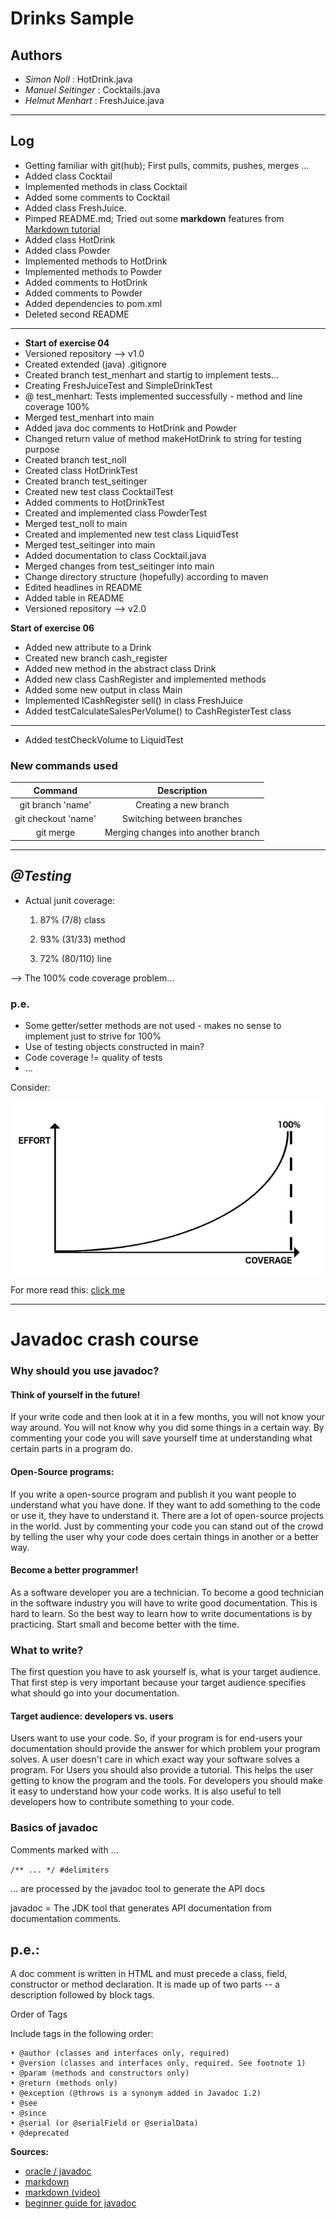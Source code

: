 # Drinks Sample

## Authors
- *Simon Noll* : HotDrink.java
- *Manuel Seitinger* : Cocktails.java
- *Helmut Menhart* : FreshJuice.java
------

## Log
- Getting familiar with git(hub); First pulls, commits, pushes, merges ...
- Added class Cocktail
- Implemented methods in class Cocktail
- Added some comments to Cocktail
- Added class FreshJuice.
- Pimped README.md; Tried out some **markdown** features from [Markdown tutorial](https://www.youtube.com/watch?v=6A5EpqqDOdk "Click for watching ;)")
- Added class HotDrink
- Added class Powder
- Implemented methods to HotDrink
- Implemented methods to Powder
- Added comments to HotDrink
- Added comments to Powder
- Added dependencies to pom.xml
- Deleted second README
---------
- **Start of exercise 04**
- Versioned repository --> v1.0
- Created extended (java) .gitignore
- Created branch test_menhart and startig to implement tests...
- Creating FreshJuiceTest and SimpleDrinkTest
- @ test_menhart: Tests implemented successfully - method and line coverage 100%
- Merged test_menhart into main
- Added java doc comments to HotDrink and Powder
- Changed return value of method makeHotDrink to string for testing purpose
- Created branch test_noll
- Created class HotDrinkTest
- Created branch test_seitinger
- Created new test class CocktailTest
- Added comments to HotDrinkTest
- Created and implemented class PowderTest
- Merged test_noll to main
- Created and implemented new test class LiquidTest
- Merged test_seitinger into main
- Added documentation to class Cocktail.java
- Merged changes from test_seitinger into main
- Change directory structure (hopefully) according to maven  
- Edited headlines in README
- Added table in README
- Versioned repository --> v2.0

**Start of exercise 06**
- Added new attribute to a Drink
- Created new branch cash_register
- Added new method in the abstract class Drink
- Added new class CashRegister and implemented methods
- Added some new output in class Main
- Implemented ICashRegister sell() in class FreshJuice
- Added testCalculateSalesPerVolume() to CashRegisterTest class

_____

- Added testCheckVolume to LiquidTest

### New commands used

|Command| Description|
|:----------:| :----------:|
|git branch 'name'| Creating a new branch|
|git checkout 'name'| Switching between branches|
|git merge| Merging changes into another branch|
-------

## *@Testing*

- Actual junit coverage:

	1. 87% (7/8) class

	2. 93% (31/33) method

	3. 72% (80/110) line

--> The 100% code coverage problem...

### p.e.
- Some getter/setter methods are not used - makes no sense to implement just
to strive for 100%
- Use of testing objects constructed in main?
- Code coverage != quality of tests
- ...

Consider:

![](src/site/ressources/effortvalue.png)

For more read this: [click me](https://jeroenmols.com/blog/2017/11/28/coveragproblem/ "your way to interesting article")

---------

# Javadoc crash course

### Why should you use javadoc?

#### Think of yourself in the future!
If your write code and then look at it in a few months, you will not know your way around. You will not know why you did some things in a certain way. By commenting your
code you will save yourself time at understanding what certain parts in a program do.

#### Open-Source programs:
If you write a open-source program and publish it you want people to understand what you have done. If they want to add something to the code or use it, they have to understand it.
There are a lot of open-source projects in the world. Just by commenting your code you can stand out of the crowd by telling the user why your code does certain things in another
or a better way.

#### Become a better programmer!
As a software developer you are a technician. To become a good technician in the software industry you will have to write good documentation. This is hard to learn. So the
best way to learn how to write documentations is by practicing. Start small and become better with the time.

### What to write?

The first question you have to ask yourself is, what is your target audience. That first step is very important because your target audience specifies what should go into
your documentation.

#### Target audience: developers vs. users
Users want to use your code. So, if your program is for end-users your documentation should provide the answer for which problem your program solves. A user doesn't care
in which exact way your software solves a program. For Users you should also provide a tutorial. This helps the user getting to know the program and the tools.
For developers you should make it easy to understand how your code works. It is also useful to tell developers how to contribute something to your code.

### Basics of javadoc

Comments marked with ...

`
/** ... */ #delimiters
`

... are processed by the javadoc tool to generate the API docs

javadoc = The JDK tool that generates API documentation from documentation comments.

## p.e.:
A doc comment is written in HTML and must precede a class, field, constructor or method declaration. It is made up of two parts -- a description followed by block tags.

Order of Tags

Include tags in the following order:

    • @author (classes and interfaces only, required)
    • @version (classes and interfaces only, required. See footnote 1)
    • @param (methods and constructors only)
    • @return (methods only)
    • @exception (@throws is a synonym added in Javadoc 1.2)
    • @see
    • @since
    • @serial (or @serialField or @serialData)
    • @deprecated

**Sources:**

- [oracle / javadoc](https://www.oracle.com/technical-resources/articles/java/javadoc-tool.html)
- [markdown](https://www.markdownguide.org/cheat-sheet)
- [markdown (video)](https://www.youtube.com/watch?v=6A5EpqqDOdk)
- [beginner guide for javadoc](https://www.writethedocs.org/guide/writing/beginners-guide-to-docs/)
